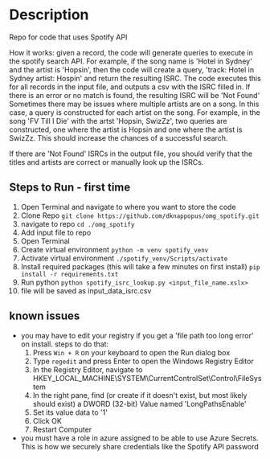 # Description
Repo for code that uses Spotify API

How it works: given a record, the code will generate queries to execute in the spotify search API. For example, if the song name is 'Hotel in Sydney' and the artist is 'Hopsin', then the code will create a query, 'track: Hotel in Sydney artist: Hospin' and return the resulting ISRC. The code executes this for all records in the input file, and outputs a csv with the ISRC filled in. If there is an error or no match is found, the resulting ISRC will be 'Not Found'
Sometimes there may be issues where multiple artists are on a song. In this case, a query is constructed for each artist on the song. For example, in the song 'FV Till I Die' with the artst 'Hopsin, SwizZz', two queries are constructed, one where the artist is Hopsin and one where the artist is SwizZz. This should increase the chances of a successful search.

If there are 'Not Found' ISRCs in the output file, you should verify that the titles and artists are correct or manually look up the ISRCs.

## Steps to Run - first time
1) Open Terminal and navigate to where you want to store the code
2) Clone Repo `git clone https://github.com/dknappopus/omg_spotify.git`
3) navigate to repo `cd ./omg_spotify`
4) Add input file to repo
5) Open Terminal
6) Create virtual environment
   `python -m venv spotify_venv`
7) Activate virtual environment
   `./spotify_venv/Scripts/activate`
8) Install required packages (this will take a few minutes on first install)
    `pip install -r requirements.txt`
9) Run python
    `python spotify_isrc_lookup.py <input_file_name.xslx>`
10) file will be saved as input_data_isrc.csv

## known issues
- you may have to edit your registry if you get a 'file path too long error' on install. steps to do that:
  1) Press `Win + R` on your keyboard to open the Run dialog box
  2) Type `regedit` and press Enter to open the Windows Registry Editor
  3) In the Registry Editor, navigate to HKEY_LOCAL_MACHINE\SYSTEM\CurrentControlSet\Control\FileSystem
  4) In the right pane, find (or create if it doesn't exist, but most likely should exist) a DWORD (32-bit) Value named 'LongPathsEnable'
  5) Set its value data to '1'
  6) Click OK
  7) Restart Computer
- you must have a role in azure assigned to be able to use Azure Secrets. This is how we securely share credentials like the Spotify API password
